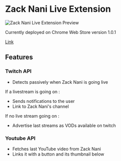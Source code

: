 ﻿# Zack Nani Live Extension

![Zack Nani Live Extension Preview](https://lh3.googleusercontent.com/ywrDYmxaZmV6N2OY_6PB72WuSYoROUImJNzuoATie1IAed1WO_Hf6T4k0DSlmsqfC9xKCdC2_tM85tJmW-lX1r59Qg=w640-h400-e365-rj-sc0x00ffffff)

Currently deployed on Chrome Web Store version 1.0.1

[Link](https://chrome.google.com/webstore/detail/zack-nani-live-extension/alhoppdlmngihhmcbckfgjngoamehogd/related)

## Features

### Twitch API


- Detects passively when Zack Nani is going live

If a livestream is going on :

- Sends notifications to the user
- Link to Zack Nani's channel

If no live stream going on :

- Advertise last streams as VODs available on twitch


### Youtube API

- Fetches last YouTube video from Zack Nani
- Links it with a button and its thumbnail below
